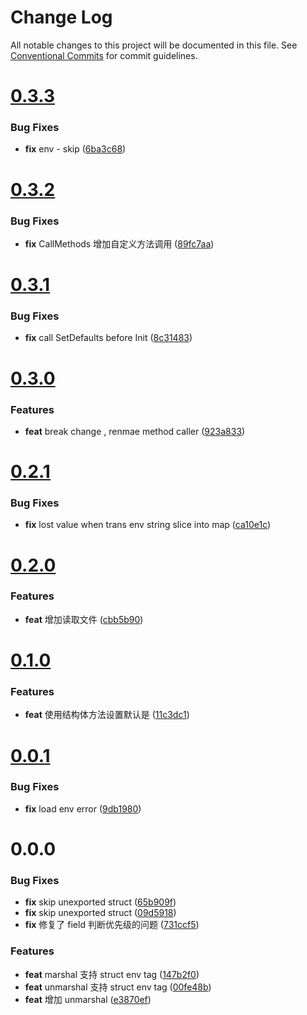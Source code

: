 # Change Log

All notable changes to this project will be documented in this file.
See [Conventional Commits](https://conventionalcommits.org) for commit guidelines.



# [0.3.3](https://github.com/tangx/envutils/compare/v0.3.2...v0.3.3)

### Bug Fixes

* **fix** env - skip ([6ba3c68](https://github.com/tangx/envutils/commit/6ba3c6894d0279f57d3d88fa72d68be996af7cf7))



# [0.3.2](https://github.com/tangx/envutils/compare/v0.3.1...v0.3.2)

### Bug Fixes

* **fix** CallMethods 增加自定义方法调用 ([89fc7aa](https://github.com/tangx/envutils/commit/89fc7aadf53021de19288c59e900d6908544b773))



# [0.3.1](https://github.com/tangx/envutils/compare/v0.3.0...v0.3.1)

### Bug Fixes

* **fix** call SetDefaults before Init ([8c31483](https://github.com/tangx/envutils/commit/8c314832988f4ed228bc9a8482f1460404df3b1b))



# [0.3.0](https://github.com/tangx/envutils/compare/v0.2.1...v0.3.0)

### Features

* **feat** break change , renmae method caller ([923a833](https://github.com/tangx/envutils/commit/923a83399419a1229eea30581ccd521db42e5fbc))



# [0.2.1](https://github.com/tangx/envutils/compare/v0.2.0...v0.2.1)

### Bug Fixes

* **fix** lost value when trans env string slice into map ([ca10e1c](https://github.com/tangx/envutils/commit/ca10e1c057193283ef308ae708ef421de3d1ec1b))



# [0.2.0](https://github.com/tangx/envutils/compare/v0.1.0...v0.2.0)

### Features

* **feat** 增加读取文件 ([cbb5b90](https://github.com/tangx/envutils/commit/cbb5b901670a2ad9a0f36fea2af1b40884bea183))



# [0.1.0](https://github.com/tangx/envutils/compare/v0.0.1...v0.1.0)

### Features

* **feat** 使用结构体方法设置默认是 ([11c3dc1](https://github.com/tangx/envutils/commit/11c3dc16f8adaf57897d05d09754e3700ed01d5d))



# [0.0.1](https://github.com/tangx/envutils/compare/v0.0.0...v0.0.1)

### Bug Fixes

* **fix** load env error ([9db1980](https://github.com/tangx/envutils/commit/9db198087aa0a263f6140aa1891254f375f357d9))



# 0.0.0

### Bug Fixes

* **fix** skip unexported struct ([65b909f](https://github.com/tangx/envutils/commit/65b909f3890891b61441d497b673264a40570fe8))
* **fix** skip unexported struct ([09d5918](https://github.com/tangx/envutils/commit/09d59181b0575bb357d337d5a843ff094d391cd7))
* **fix** 修复了 field 判断优先级的问题 ([731ccf5](https://github.com/tangx/envutils/commit/731ccf5efb78e1f0e3e16331ce550a341ed647ce))


### Features

* **feat** marshal 支持 struct env tag ([147b2f0](https://github.com/tangx/envutils/commit/147b2f0fe73e3ecae95daa76e736495680585b80))
* **feat** unmarshal 支持 struct env tag ([00fe48b](https://github.com/tangx/envutils/commit/00fe48b718652894397e38747951f50edb0a75fd))
* **feat** 增加 unmarshal ([e3870ef](https://github.com/tangx/envutils/commit/e3870ef5013e25dea5c596702f535247e0b5b085))
